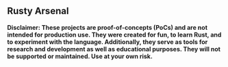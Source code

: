 ## Rusty Arsenal

**Disclaimer: These projects are proof-of-concepts (PoCs) and are not intended for production use. They were created for 
fun, to learn Rust, and to experiment with the language. Additionally, they serve as tools for research and development 
as well as educational purposes. They will not be supported or maintained. Use at your own risk.**
